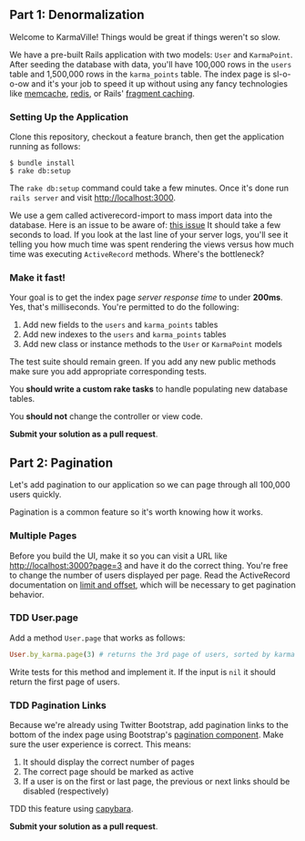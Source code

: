 ## Part 1: Denormalization

Welcome to KarmaVille!  Things would be great if things weren't so slow.

We have a pre-built Rails application with two models: `User` and `KarmaPoint`.  After seeding the database with data, you'll have 100,000 rows in the `users` table and 1,500,000 rows in the `karma_points` table.  The index page is sl-o-o-ow and it's your job to speed it up without using any fancy technologies like [memcache](http://memcached.org/), [redis](http://redis.io/), or Rails' [fragment caching](http://guides.rubyonrails.org/caching_with_rails.html).

### Setting Up the Application

Clone this repository, checkout a feature branch, then get the application running as follows:

```text
$ bundle install
$ rake db:setup
```

The `rake db:setup` command could take a few minutes.  Once it's done run `rails server` and visit [http://localhost:3000](http://localhost:3000).

We use a gem called activerecord-import to mass import data into the database. Here is an issue to be aware of:  [this issue](https://github.com/zdennis/activerecord-import/wiki/Callbacks)
It should take a few seconds to load.  If you look at the last line of your server logs, you'll see it telling you how much time was spent rendering the views versus how much time was executing `ActiveRecord` methods.  Where's the bottleneck?

### Make it fast!

Your goal is to get the index page *server response time* to under **200ms**.  Yes, that's milliseconds.  You're permitted to do the following:

1. Add new fields to the `users` and `karma_points` tables
2. Add new indexes to the `users` and `karma_points` tables
3. Add new class or instance methods to the `User` or `KarmaPoint` models

The test suite should remain green.  If you add any new public methods make sure you add appropriate corresponding tests.

You **should write a custom rake tasks** to handle populating new database tables.

You **should not** change the controller or view code.

**Submit your solution as a pull request**.

## Part 2: Pagination

Let's add pagination to our application so we can page through all 100,000 users quickly.

Pagination is a common feature so it's worth knowing how it works.

### Multiple Pages

Before you build the UI, make it so you can visit a URL like [http://localhost:3000?page=3](http://localhost:3000?page=3) and have it do the correct thing.  You're free to change the number of users displayed per page.  Read the ActiveRecord documentation on [limit and offset](http://guides.rubyonrails.org/active_record_querying.html#limit-and-offset), which will be necessary to get pagination behavior.

### TDD User.page

Add a method `User.page` that works as follows:

```ruby
User.by_karma.page(3) # returns the 3rd page of users, sorted by karma
```

Write tests for this method and implement it.  If the input is `nil` it should return the first page of users.

### TDD Pagination Links

Because we're already using Twitter Bootstrap, add pagination links to the bottom of the index page using Bootstrap's [pagination component](http://twitter.github.com/bootstrap/components.html#pagination).  Make sure the user experience is correct.  This means:

1. It should display the correct number of pages
2. The correct page should be marked as active
3. If a user is on the first or last page, the previous or next links should be disabled (respectively)

TDD this feature using [capybara](https://github.com/jnicklas/capybara).

**Submit your solution as a pull request**.
